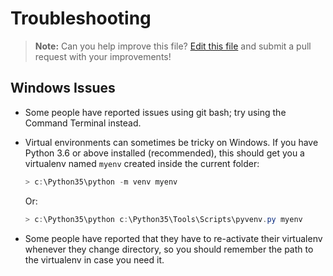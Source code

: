 # Troubleshooting

> **Note:** Can you help improve this file? [Edit this file](https://github.com/AlonKellner/cookiecutter-pypackage-2025/blob/master/docs/troubleshooting.md) and submit a pull request with your improvements!

## Windows Issues

- Some people have reported issues using git bash; try using the Command Terminal instead.
- Virtual environments can sometimes be tricky on Windows. If you have Python 3.6 or above installed (recommended), this should get you a virtualenv named `myenv` created inside the current folder:

    ```powershell
    > c:\Python35\python -m venv myenv
    ```
    Or:
    ```powershell
    > c:\Python35\python c:\Python35\Tools\Scripts\pyvenv.py myenv
    ```
- Some people have reported that they have to re-activate their virtualenv whenever they change directory, so you should remember the path to the virtualenv in case you need it.
